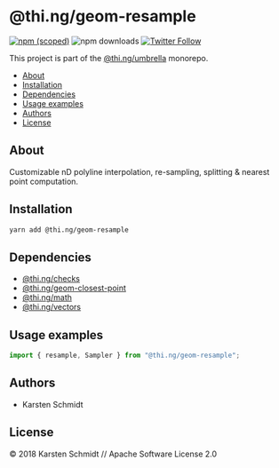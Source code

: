 # @thi.ng/geom-resample

[![npm (scoped)](https://img.shields.io/npm/v/@thi.ng/geom-resample.svg)](https://www.npmjs.com/package/@thi.ng/geom-resample)
![npm downloads](https://img.shields.io/npm/dm/@thi.ng/geom-resample.svg)
[![Twitter Follow](https://img.shields.io/twitter/follow/thing_umbrella.svg?style=flat-square&label=twitter)](https://twitter.com/thing_umbrella)

This project is part of the
[@thi.ng/umbrella](https://github.com/thi-ng/umbrella/) monorepo.

<!-- TOC depthFrom:2 depthTo:3 -->

- [About](#about)
- [Installation](#installation)
- [Dependencies](#dependencies)
- [Usage examples](#usage-examples)
- [Authors](#authors)
- [License](#license)

<!-- /TOC -->

## About

Customizable nD polyline interpolation, re-sampling, splitting & nearest
point computation.

## Installation

```bash
yarn add @thi.ng/geom-resample
```

## Dependencies

- [@thi.ng/checks](https://github.com/thi-ng/umbrella/tree/master/packages/checks)
- [@thi.ng/geom-closest-point](https://github.com/thi-ng/umbrella/tree/master/packages/geom-closest-point)
- [@thi.ng/math](https://github.com/thi-ng/umbrella/tree/master/packages/math)
- [@thi.ng/vectors](https://github.com/thi-ng/umbrella/tree/master/packages/vectors)

## Usage examples

```ts
import { resample, Sampler } from "@thi.ng/geom-resample";
```

## Authors

- Karsten Schmidt

## License

&copy; 2018 Karsten Schmidt // Apache Software License 2.0
